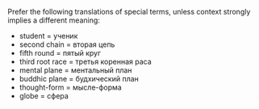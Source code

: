 Prefer the following translations of special terms, unless context strongly implies a different meaning:
- student = ученик
- second chain = вторая цепь
- fifth round = пятый круг
- third root race = третья коренная раса
- mental plane = ментальный план
- buddhic plane = будхический план
- thought-form = мысле-форма
- globe = сфера
